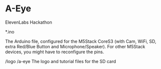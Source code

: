 # A-Eye
ElevenLabs Hackathon

*.ino

The Arduino file, configured for the M5Stack CoreS3 (with Cam, WiFi, SD, extra Red/Blue Button and Microphone/Speaker).
For other M5Stack devices, you might have to reconfigure the pins.

/logo
/a-eye
The logo and tutorial files for the SD card
